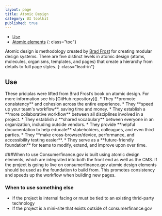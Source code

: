 ```yaml
---
layout: page
title: Atomic Design
category: UI toolkit
published: true
---
```


- [Use](#use)
- [Atomic elements](#atomic-elements)
{: class="toc"}

Atomic design is methodology created by [Brad Frost](http://bradfrost.com/) for creating modular design systems. There are five distinct levels in atomic design (atoms, molecules, organisms, templates, and pages) that create a hierarchy from details to full page styles. 
{: class="lead-in"}

<h2 id="use">Use</h2>

<p>These priciplas were lifted from Brad Frost’s book on atomic design. For more information see his [GitHub repository](). 
* They **promote consistency** and cohesion across the entire experience.
* They **speed up your team's workflow**, saving time and money.
* They establish a **more collaborative workflow** between all disciplines involved in a project.
* They establish a **shared vocabulary** between everyone in an organization, including outside vendors.
* They provide **helpful documentation to help educate** stakeholders, colleagues, and even third parties.
* They **make cross-browser/device, performance, and accessibility testing easier**.
* They serve as a **future-friendly foundation** for teams to modify, extend, and improve upon over time.
</p>

###When to use
Consumerfinance.gov is built using atomic design elements, which are integrated into both the front end as well as the CMS. If the project is going to live on consumerfinance.gov atomic design elements should be used as the foundation to build from. This promotes consistency and speeds up the workflow when building new pages.


### When to use something else
* If the project is internal facing or must be tied to an existing thrid-party technology
* If the project is a mini-site that exists outside of consumerfinance.gov
